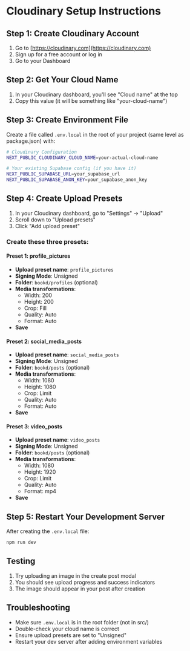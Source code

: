 # Cloudinary Setup Instructions

## Step 1: Create Cloudinary Account
1. Go to [https://cloudinary.com](https://cloudinary.com)
2. Sign up for a free account or log in
3. Go to your Dashboard

## Step 2: Get Your Cloud Name
1. In your Cloudinary dashboard, you'll see "Cloud name" at the top
2. Copy this value (it will be something like "your-cloud-name")

## Step 3: Create Environment File
Create a file called `.env.local` in the root of your project (same level as package.json) with:

```bash
# Cloudinary Configuration
NEXT_PUBLIC_CLOUDINARY_CLOUD_NAME=your-actual-cloud-name

# Your existing Supabase config (if you have it)
NEXT_PUBLIC_SUPABASE_URL=your_supabase_url
NEXT_PUBLIC_SUPABASE_ANON_KEY=your_supabase_anon_key
```

## Step 4: Create Upload Presets
1. In your Cloudinary dashboard, go to "Settings" → "Upload"
2. Scroll down to "Upload presets"
3. Click "Add upload preset"

### Create these three presets:

#### Preset 1: profile_pictures
- **Upload preset name**: `profile_pictures`
- **Signing Mode**: Unsigned
- **Folder**: `bookd/profiles` (optional)
- **Media transformations**:
  - Width: 200
  - Height: 200
  - Crop: Fill
  - Quality: Auto
  - Format: Auto
- **Save**

#### Preset 2: social_media_posts
- **Upload preset name**: `social_media_posts`
- **Signing Mode**: Unsigned
- **Folder**: `bookd/posts` (optional)
- **Media transformations**:
  - Width: 1080
  - Height: 1080
  - Crop: Limit
  - Quality: Auto
  - Format: Auto
- **Save**

#### Preset 3: video_posts
- **Upload preset name**: `video_posts`
- **Signing Mode**: Unsigned
- **Folder**: `bookd/posts` (optional)
- **Media transformations**:
  - Width: 1080
  - Height: 1920
  - Crop: Limit
  - Quality: Auto
  - Format: mp4
- **Save**

## Step 5: Restart Your Development Server
After creating the `.env.local` file:
```bash
npm run dev
```

## Testing
1. Try uploading an image in the create post modal
2. You should see upload progress and success indicators
3. The image should appear in your post after creation

## Troubleshooting
- Make sure `.env.local` is in the root folder (not in src/)
- Double-check your cloud name is correct
- Ensure upload presets are set to "Unsigned"
- Restart your dev server after adding environment variables
